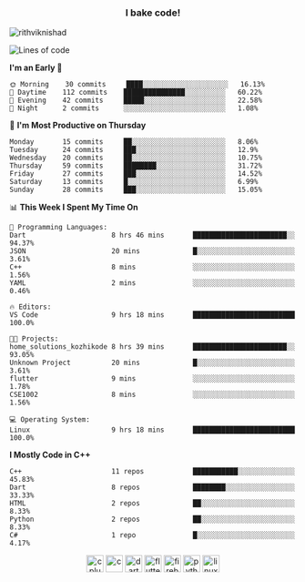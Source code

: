 <h3 align="center">I bake code!</h3>

<p align="left"> <img src="https://komarev.com/ghpvc/?username=rithviknishad" alt="rithviknishad" /> </p>

<!--START_SECTION:waka-->
![Lines of code](https://img.shields.io/badge/From%20Hello%20World%20I%27ve%20Written-694696%20lines%20of%20code-blue)

**I'm an Early 🐤** 

```text
🌞 Morning    30 commits     ████░░░░░░░░░░░░░░░░░░░░░   16.13% 
🌆 Daytime    112 commits    ███████████████░░░░░░░░░░   60.22% 
🌃 Evening    42 commits     █████░░░░░░░░░░░░░░░░░░░░   22.58% 
🌙 Night      2 commits      ░░░░░░░░░░░░░░░░░░░░░░░░░   1.08%

```
📅 **I'm Most Productive on Thursday** 

```text
Monday       15 commits     ██░░░░░░░░░░░░░░░░░░░░░░░   8.06% 
Tuesday      24 commits     ███░░░░░░░░░░░░░░░░░░░░░░   12.9% 
Wednesday    20 commits     ██░░░░░░░░░░░░░░░░░░░░░░░   10.75% 
Thursday     59 commits     ████████░░░░░░░░░░░░░░░░░   31.72% 
Friday       27 commits     ███░░░░░░░░░░░░░░░░░░░░░░   14.52% 
Saturday     13 commits     █░░░░░░░░░░░░░░░░░░░░░░░░   6.99% 
Sunday       28 commits     ███░░░░░░░░░░░░░░░░░░░░░░   15.05%

```


📊 **This Week I Spent My Time On** 

```text
💬 Programming Languages: 
Dart                     8 hrs 46 mins       ███████████████████████░░   94.37% 
JSON                     20 mins             █░░░░░░░░░░░░░░░░░░░░░░░░   3.61% 
C++                      8 mins              ░░░░░░░░░░░░░░░░░░░░░░░░░   1.56% 
YAML                     2 mins              ░░░░░░░░░░░░░░░░░░░░░░░░░   0.46%

🔥 Editors: 
VS Code                  9 hrs 18 mins       █████████████████████████   100.0%

🐱‍💻 Projects: 
home_solutions_kozhikode 8 hrs 39 mins       ███████████████████████░░   93.05% 
Unknown Project          20 mins             █░░░░░░░░░░░░░░░░░░░░░░░░   3.61% 
flutter                  9 mins              ░░░░░░░░░░░░░░░░░░░░░░░░░   1.78% 
CSE1002                  8 mins              ░░░░░░░░░░░░░░░░░░░░░░░░░   1.56%

💻 Operating System: 
Linux                    9 hrs 18 mins       █████████████████████████   100.0%

```

**I Mostly Code in C++** 

```text
C++                      11 repos            ███████████░░░░░░░░░░░░░░   45.83% 
Dart                     8 repos             ████████░░░░░░░░░░░░░░░░░   33.33% 
HTML                     2 repos             ██░░░░░░░░░░░░░░░░░░░░░░░   8.33% 
Python                   2 repos             ██░░░░░░░░░░░░░░░░░░░░░░░   8.33% 
C#                       1 repo              █░░░░░░░░░░░░░░░░░░░░░░░░   4.17%

```



<!--END_SECTION:waka-->

<p align="center">
  <img src="https://devicons.github.io/devicon/devicon.git/icons/cplusplus/cplusplus-original.svg" alt="cplusplus" width="30" height="30"/>
  <img src="https://devicons.github.io/devicon/devicon.git/icons/c/c-original.svg" alt="c" width="30" height="30"/>
  <img src="https://www.vectorlogo.zone/logos/dartlang/dartlang-icon.svg" alt="dart" width="30" height="30"/>
  <img src="https://www.vectorlogo.zone/logos/flutterio/flutterio-icon.svg" alt="flutter" width="30" height="30"/> 
  <img src="https://www.vectorlogo.zone/logos/firebase/firebase-icon.svg" alt="firebase" width="30" height="30"/> 
  <img src="https://devicons.github.io/devicon/devicon.git/icons/python/python-original.svg" alt="python" width="30" height="30"/> 
  <img src="https://devicons.github.io/devicon/devicon.git/icons/linux/linux-original.svg" alt="linux" width="30" height="30"/> 
</p>
